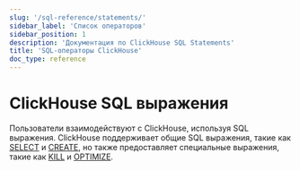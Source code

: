 ```yaml
---
slug: '/sql-reference/statements/'
sidebar_label: 'Список операторов'
sidebar_position: 1
description: 'Документация по ClickHouse SQL Statements'
title: 'SQL-операторы ClickHouse'
doc_type: reference
---
```

# ClickHouse SQL выражения

Пользователи взаимодействуют с ClickHouse, используя SQL выражения. ClickHouse поддерживает общие SQL выражения, такие как [SELECT](select/index.md) и [CREATE](create/index.md), но также предоставляет специальные выражения, такие как [KILL](kill.md) и [OPTIMIZE](optimize.md).